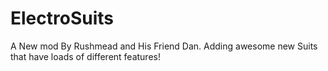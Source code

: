ElectroSuits
============

A New mod By Rushmead and His Friend Dan. Adding awesome new Suits that have loads of different features!

